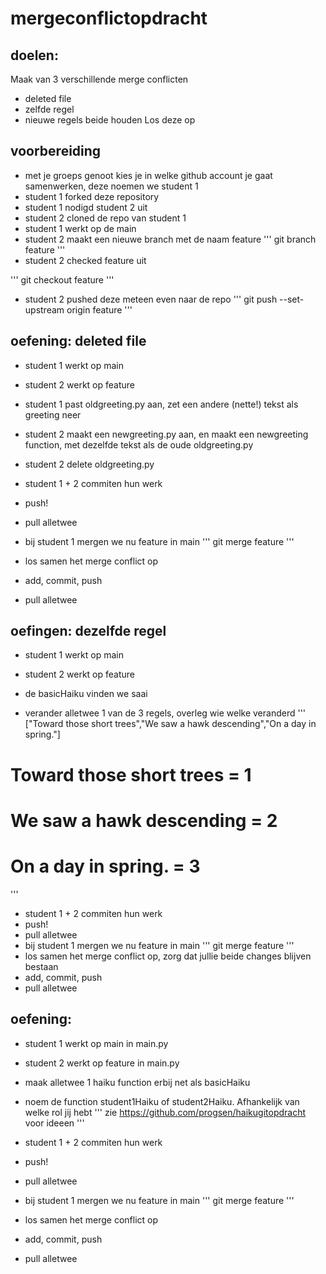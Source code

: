 # mergeconflictopdracht

## doelen:
Maak van 3 verschillende merge conflicten
- deleted file
- zelfde regel
- nieuwe regels beide houden
Los deze op


## voorbereiding
- met je groeps genoot kies je in welke github account je gaat samenwerken, deze noemen we student 1
- student 1 forked deze repository
- student 1 nodigd student 2 uit
- student 2 cloned de repo van student 1
- student 1 werkt op de main
- student 2 maakt een nieuwe branch met de naam feature
'''
git branch feature
'''
- student 2 checked feature uit

'''
git checkout feature
'''
- student 2 pushed deze meteen even naar de repo
'''
git push --set-upstream origin feature
'''

## oefening: deleted file
- student 1 werkt op main
- student 2 werkt op feature

- student 1 past oldgreeting.py aan, zet een andere (nette!) tekst als greeting neer
- student 2 maakt een newgreeting.py aan, en maakt een newgreeting function, met dezelfde tekst als de oude oldgreeting.py
- student 2 delete oldgreeting.py

- student 1 + 2 commiten hun werk

- push!
- pull alletwee
- bij student 1 mergen we nu feature in main
'''
git merge feature
'''
- los samen het merge conflict op
- add, commit, push
- pull alletwee


## oefingen: dezelfde regel
- student 1 werkt op main
- student 2 werkt op feature

- de basicHaiku vinden we saai
- verander alletwee 1 van de 3 regels, overleg wie welke veranderd
'''
["Toward those short trees","We saw a hawk descending","On a day in spring."]
# Toward those short trees = 1
# We saw a hawk descending = 2
# On a day in spring. = 3
'''

- student 1 + 2 commiten hun werk
- push!
- pull alletwee
- bij student 1 mergen we nu feature in main
'''
git merge feature
'''
- los samen het merge conflict op, zorg dat jullie beide changes blijven bestaan
- add, commit, push
- pull alletwee




## oefening: 
- student 1 werkt op main in main.py
- student 2 werkt op feature in main.py

- maak alletwee 1 haiku function erbij net als basicHaiku
- noem de function student1Haiku of student2Haiku. Afhankelijk van welke rol jij hebt
'''
zie https://github.com/progsen/haikugitopdracht voor ideeen
'''

- student 1 + 2 commiten hun werk
- push!
- pull alletwee
- bij student 1 mergen we nu feature in main
'''
git merge feature
'''
- los samen het merge conflict op
- add, commit, push
- pull alletwee
